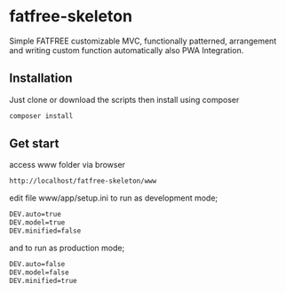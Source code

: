 # fatfree-skeleton
Simple FATFREE customizable MVC, functionally patterned, arrangement and writing custom function automatically also PWA Integration.
## Installation
Just clone or download the scripts then install using composer
```html
composer install
```
## Get start
access www folder via browser
```html
http://localhost/fatfree-skeleton/www 
```
edit file www/app/setup.ini to run as development mode;
```html
DEV.auto=true
DEV.model=true
DEV.minified=false
```
and to run as production mode;
```html
DEV.auto=false
DEV.model=false
DEV.minified=true
```
